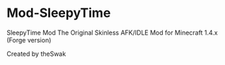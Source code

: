 # Mod-SleepyTime
SleepyTime Mod
The Original Skinless AFK/IDLE Mod for Minecraft 1.4.x (Forge version)

Created by theSwak
